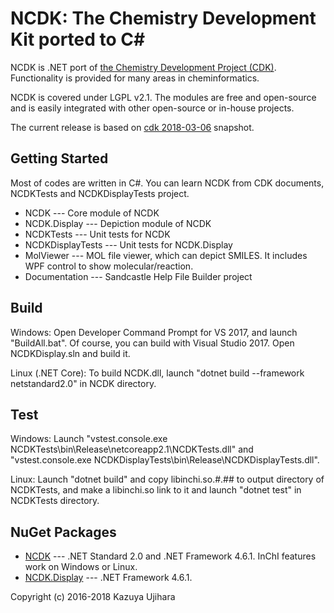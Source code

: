 NCDK: The Chemistry Development Kit ported to C#
===============================================

NCDK is .NET port of [the Chemistry Development Project (CDK)](https://github.com/cdk/cdk). Functionality is provided for many areas in cheminformatics.

NCDK is covered under LGPL v2.1. The modules are free and open-source and is easily integrated with other open-source or in-house projects.

The current release is based on [cdk 2018-03-06](https://github.com/cdk/cdk/tree/6fade7b5470669955835046d9fb09c48f658efde) snapshot.

Getting Started
---------------

Most of codes are written in C\#. You can learn NCDK from CDK documents, NCDKTests and NCDKDisplayTests project.

* NCDK --- Core module of NCDK
* NCDK.Display --- Depiction module of NCDK
* NCDKTests --- Unit tests for NCDK
* NCDKDisplayTests --- Unit tests for NCDK.Display
* MolViewer --- MOL file viewer, which can depict SMILES. It includes WPF control to show molecular/reaction.
* Documentation --- Sandcastle Help File Builder project

Build
-----

Windows: Open Developer Command Prompt for VS 2017, and launch "BuildAll.bat". Of course, you can build with Visual Studio 2017. Open NCDKDisplay.sln and build it.

Linux (.NET Core): To build NCDK.dll, launch "dotnet build --framework netstandard2.0" in NCDK directory.

Test
----

Windows: Launch "vstest.console.exe NCDKTests\bin\Release\netcoreapp2.1\NCDKTests.dll" and "vstest.console.exe NCDKDisplayTests\bin\Release\NCDKDisplayTests.dll".

Linux: Launch "dotnet build" and copy libinchi.so.#.## to output directory of NCDKTests, and make a libinchi.so link to it and launch "dotnet test" in NCDKTests directory.

NuGet Packages
--------------

* [NCDK](https://www.nuget.org/packages/NCDK/) --- .NET Standard 2.0 and .NET Framework 4.6.1. InChI features work on Windows or Linux.
* [NCDK.Display](https://www.nuget.org/packages/NCDK.Display/) --- .NET Framework 4.6.1.

Copyright (c) 2016-2018 Kazuya Ujihara
